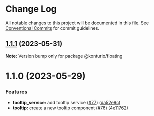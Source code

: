 # Change Log

All notable changes to this project will be documented in this file.
See [Conventional Commits](https://conventionalcommits.org) for commit guidelines.

## [1.1.1](https://github.com/konturio/ui/compare/@konturio/floating@1.1.0...@konturio/floating@1.1.1) (2023-05-31)

**Note:** Version bump only for package @konturio/floating

# 1.1.0 (2023-05-29)

### Features

- **tooltip_service:** add tooltip service ([#77](https://github.com/konturio/ui/issues/77)) ([da52e9c](https://github.com/konturio/ui/commit/da52e9c518c9195d5884c6037ef45ec6ba03b4ba))
- **tooltip:** create a new tooltip component ([#76](https://github.com/konturio/ui/issues/76)) ([4e11762](https://github.com/konturio/ui/commit/4e117628c18e640107172dd47326dda7b80ae24b))
